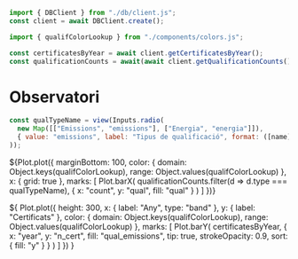 <!-- Client -->
```js
import { DBClient } from "./db/client.js";
const client = await DBClient.create();
```

<!-- Components -->
```js
import { qualifColorLookup } from "./components/colors.js";
```


<!-- Aggregated Data -->
```js
const certificatesByYear = await client.getCertificatesByYear();
const qualificationCounts = await(await client.getQualificationCounts()).toArray();
```

# Observatori

```js
const qualTypeName = view(Inputs.radio(
  new Map([["Emissions", "emissions"], ["Energia", "energia"]]),
  { value: "emissions", label: "Tipus de qualificació", format: ([name]) => name }
));
```

${Plot.plot({
  marginBottom: 100,
  color: {
    domain: Object.keys(qualifColorLookup),
    range: Object.values(qualifColorLookup)
  },
  x: { grid: true },
  marks: [
    Plot.barX(
      qualificationCounts.filter(d => d.type === qualTypeName),
      {
        x: "count",
        y: "qual",
        fill: "qual"
      }
    )
  ]
})}



${
  Plot.plot({
  height: 300,
  x: { label: "Any", type: "band" },
  y: { label: "Certificats" },
  color: {
    domain: Object.keys(qualifColorLookup),
    range: Object.values(qualifColorLookup)
  },
  marks: [
    Plot.barY(
      certificatesByYear,
      {
        x: "year",
        y: "n_cert",
        fill: "qual_emissions",
        tip: true,
        strokeOpacity: 0.9,
        sort: { fill: "y" }
      }
    )
  ]
})
}